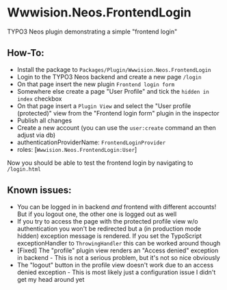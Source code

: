 Wwwision.Neos.FrontendLogin
===========================

TYPO3 Neos plugin demonstrating a simple "frontend login"

How-To:
-------

* Install the package to ``Packages/Plugin/Wwwision.Neos.FrontendLogin``
* Login to the TYPO3 Neos backend and create a new page ``/login``
* On that page insert the new plugin ``Frontend login form``
* Somewhere else create a page "User Profile" and tick the ``hidden in index`` checkbox
* On that page insert a ``Plugin View`` and select the "User profile (protected)" view from the "Frontend login form" plugin in the inspector
* Publish all changes
* Create a new account (you can use the ``user:create`` command an then adjust via db)
 * authenticationProviderName: ``FrontendLoginProvider``
 * roles: [``Wwwision.Neos.FrontendLogin:User``]

Now you should be able to test the frontend login by navigating to ``/login.html``

Known issues:
-------------

* You can be logged in in backend *and* frontend with different accounts! But if you logout one, the other one is logged out as well
* If you try to access the page with the protected profile view w/o authentication you won't be redirected but a (in production mode hidden) exception message is rendered. If you set the TypoScript exceptionHandler to ``ThrowingHandler`` this can be worked around though
* [Fixed] The "profile" plugin view renders an "Access denied" exception in backend - This is not a serious problem, but it's not so nice obviously
* The "logout" button in the profile view doesn't work due to an access denied exception - This is most likely just a configuration issue I didn't get my head around yet
